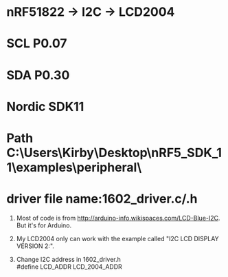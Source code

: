 # nRF51822 -> I2C -> LCD2004
# SCL P0.07
# SDA P0.30
# Nordic SDK11
# Path C:\Users\Kirby\Desktop\nRF5_SDK_11\examples\peripheral\
# driver file name:1602_driver.c/.h

1. Most of code is from http://arduino-info.wikispaces.com/LCD-Blue-I2C.
   But it's for Arduino.

2. My LCD2004 only can work with the example called "I2C LCD DISPLAY VERSION 2:".

3. Change I2C address in 1602_driver.h  
   #define LCD_ADDR LCD_2004_ADDR

